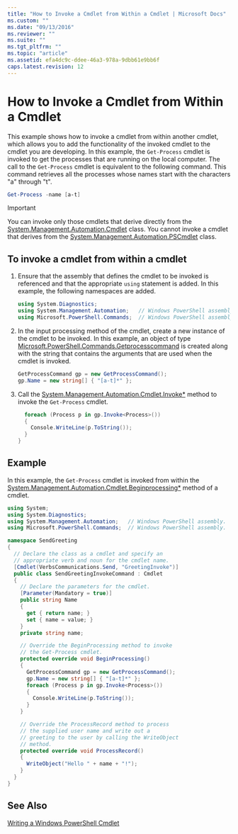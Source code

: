 ```yaml
---
title: "How to Invoke a Cmdlet from Within a Cmdlet | Microsoft Docs"
ms.custom: ""
ms.date: "09/13/2016"
ms.reviewer: ""
ms.suite: ""
ms.tgt_pltfrm: ""
ms.topic: "article"
ms.assetid: efa4dc9c-ddee-46a3-978a-9dbb61e9bb6f
caps.latest.revision: 12
---
```

# How to Invoke a Cmdlet from Within a Cmdlet

This example shows how to invoke a cmdlet from within another cmdlet, which allows you to add the functionality of the invoked cmdlet to the cmdlet you are developing. In this example, the `Get-Process` cmdlet is invoked to get the processes that are running on the local computer. The call to the `Get-Process` cmdlet is equivalent to the following command. This command retrieves all the processes whose names start with the characters "a" through "t".

```powershell
Get-Process -name [a-t]
```

> [!IMPORTANT]
> You can invoke only those cmdlets that derive directly from the [System.Management.Automation.Cmdlet](/dotnet/api/System.Management.Automation.Cmdlet) class. You cannot invoke a cmdlet that derives from the [System.Management.Automation.PSCmdlet](/dotnet/api/System.Management.Automation.PSCmdlet) class.

## To invoke a cmdlet from within a cmdlet

1. Ensure that the assembly that defines the cmdlet to be invoked is referenced and that the appropriate `using` statement is added. In this example, the following namespaces are added.

    ```csharp
    using System.Diagnostics;
    using System.Management.Automation;   // Windows PowerShell assembly.
    using Microsoft.PowerShell.Commands;  // Windows PowerShell assembly.
    ```

2. In the input processing method of the cmdlet, create a new instance of the cmdlet to be invoked. In this example, an object of type [Microsoft.PowerShell.Commands.Getprocesscommand](/dotnet/api/Microsoft.PowerShell.Commands.GetProcessCommand) is created along with the string that contains the arguments that are used when the cmdlet is invoked.

    ```csharp
    GetProcessCommand gp = new GetProcessCommand();
    gp.Name = new string[] { "[a-t]*" };
    ```

3. Call the [System.Management.Automation.Cmdlet.Invoke*](/dotnet/api/System.Management.Automation.Cmdlet.Invoke) method to invoke the `Get-Process` cmdlet.

    ```csharp
      foreach (Process p in gp.Invoke<Process>())
      {
        Console.WriteLine(p.ToString());
      }
    }
    ```

## Example

In this example, the `Get-Process` cmdlet is invoked from within the [System.Management.Automation.Cmdlet.Beginprocessing*](/dotnet/api/System.Management.Automation.Cmdlet.BeginProcessing) method of a cmdlet.

```csharp
using System;
using System.Diagnostics;
using System.Management.Automation;   // Windows PowerShell assembly.
using Microsoft.PowerShell.Commands;  // Windows PowerShell assembly.

namespace SendGreeting
{
  // Declare the class as a cmdlet and specify an
  // appropriate verb and noun for the cmdlet name.
  [Cmdlet(VerbsCommunications.Send, "GreetingInvoke")]
  public class SendGreetingInvokeCommand : Cmdlet
  {
    // Declare the parameters for the cmdlet.
    [Parameter(Mandatory = true)]
    public string Name
    {
      get { return name; }
      set { name = value; }
    }
    private string name;

    // Override the BeginProcessing method to invoke
    // the Get-Process cmdlet.
    protected override void BeginProcessing()
    {
      GetProcessCommand gp = new GetProcessCommand();
      gp.Name = new string[] { "[a-t]*" };
      foreach (Process p in gp.Invoke<Process>())
      {
        Console.WriteLine(p.ToString());
      }
    }

    // Override the ProcessRecord method to process
    // the supplied user name and write out a
    // greeting to the user by calling the WriteObject
    // method.
    protected override void ProcessRecord()
    {
      WriteObject("Hello " + name + "!");
    }
  }
}
```

## See Also

[Writing a Windows PowerShell Cmdlet](./writing-a-windows-powershell-cmdlet.md)
